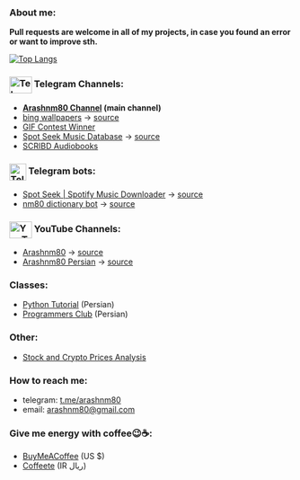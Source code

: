 ### About me:
<!--
  ![Anurag's GitHub stats](https://github-readme-stats.vercel.app/api?username=arashnm80&show_icons=true)
  [![Readme Card](https://github-readme-stats.vercel.app/api/pin/?username=arashnm80&repo=public-arash)](https://github.com/anuraghazra/github-readme-stats)
-->
**Pull requests are welcome in all of my projects, in case you found an error or want to improve sth.**

[![Top Langs](https://github-readme-stats.vercel.app/api/top-langs/?username=arashnm80)](https://github.com/arashnm80?tab=repositories)

### <a href="https://github.com/arashnm80#telegram-channels"><img align="center" src="https://raw.githubusercontent.com/rahuldkjain/github-profile-readme-generator/7ec05081dcb25f30e71cd7200fcd360f5daf1111/src/images/icons/Social/telegram.svg" alt="Telegram Channels" height="30" width="40" /></a> Telegram Channels:
- **[Arashnm80 Channel](https://t.me/Arashnm80_Channel) (main channel)**
- [bing wallpapers](https://t.me/Bingwalls) -> [source](https://github.com/arashnm80/bing-wallpaper)
- [GIF Contest Winner](https://t.me/oghlooroghloor)
- [Spot Seek Music Database](https://t.me/+wAztHySpQcdkZjk0) -> [source](https://github.com/arashnm80/spot-seek-bot)
- [SCRIBD Audiobooks](https://t.me/SCRIBD_Audiobooks)

### <a href="https://github.com/arashnm80#telegram-bots"><img align="center" src="https://raw.githubusercontent.com/rahuldkjain/github-profile-readme-generator/7ec05081dcb25f30e71cd7200fcd360f5daf1111/src/images/icons/Social/telegram.svg" alt="Telegram Bots" height="30" /></a> Telegram bots:
- [Spot Seek | Spotify Music Downloader](https://t.me/SpotSeekBot) -> [source](https://github.com/arashnm80/spot-seek-bot)
- [nm80 dictionary bot](https://t.me/nm80_dictionary_bot) -> [source](https://github.com/arashnm80/nm80-dictionary-bot)

### <a href="https://github.com/arashnm80#-youtube-channels"><img align="center" src="https://raw.githubusercontent.com/rahuldkjain/github-profile-readme-generator/master/src/images/icons/Social/youtube.svg" alt="YouTube Channels" height="30" width="40" /></a> YouTube Channels:
- [Arashnm80](https://www.youtube.com/@Arashnm80) -> [source](https://github.com/arashnm80/youtube)
- [Arashnm80 Persian](https://www.youtube.com/@Arashnm80_Persian) -> [source](https://github.com/arashnm80/youtube-persian)

### Classes:
- [Python Tutorial](https://github.com/arashnm80/python-tutorial) (Persian)
- [Programmers Club](https://github.com/arashnm80/programmers-club) (Persian)

### Other:
- [Stock and Crypto Prices Analysis](https://github.com/arashnm80/stock-and-crypto-price-analysis)

### How to reach me:
- telegram: [t.me/arashnm80](https://t.me/arashnm80)
- email: arashnm80@gmail.com

### Give me energy with coffee😉☕:
- [BuyMeACoffee](https://www.buymeacoffee.com/Arashnm80) (US $)
- [Coffeete](https://www.coffeete.ir/Arashnm80) (IR ريال)
